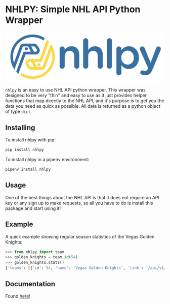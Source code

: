 # NHLPY: Simple NHL API Python Wrapper

![nhlpy logo](https://github.com/0xalexdelgado/nhlpy/blob/master/other/pictures/nhlpy.png)

`nhlpy` is an easy to use NHL API python wrapper. This wrapper was designed to be very "thin" and easy to use as it just provides helper functions that map directly to the NHL API, and it's purpose is to get you the data you need as quick as possible. All data is returned as a python object of type `dict`.

## Installing

To install nhlpy with pip:

```python
pip install nhlpy
```

To install nhlpy in a pipenv environment:

```python
pipenv install nhlpy
```

## Usage

One of the best things about the NHL API is that it does not require an API key or any sign up to make requests, so all you have to do is install this package and start using it!

## Example

A quick example showing regular season statistics of the Vegas Golden Knights:

```python
>>> from nhlpy import team
>>> golden_knights = team.id(54)
>>> golden_knights.stats()
{'teams': [{'id': 54, 'name': 'Vegas Golden Knights', 'link': '/api/v1/teams/54', 'venue': {'name': 'T-Mobile Arena', 'link': '/api/v1/venues/null', 'city': 'Las Vegas', 'timeZone': {'id': 'America/Los_Angeles', 'offset': -7, 'tz': 'PDT'}}, 'abbreviation': 'VGK', 'teamName': 'Golden Knights', 'locationName': 'Vegas', 'firstYearOfPlay': '2016', 'division': {'id': 15, 'name': 'Pacific', 'link': '/api/v1/divisions/15'}, 'conference': {'id': 5, 'name': 'Western', 'link': '/api/v1/conferences/5'}, 'franchise': {'franchiseId': 38, 'teamName': 'Golden Knights', 'link': '/api/v1/franchises/38'}, 'teamStats': [{'type': {'displayName': 'statsSingleSeason'}, 'splits': [{'stat': {'gamesPlayed': 82, 'wins': 51, 'losses': 24, 'ot': 7, 'pts': 109, 'ptPctg': '66.5', 'goalsPerGame': 3.268, 'goalsAgainstPerGame': 2.744, 'evGGARatio': 1.121, 'powerPlayPercentage': '21.4', 'powerPlayGoals': 53.0, 'powerPlayGoalsAgainst': 44.0, 'powerPlayOpportunities': 248.0, 'penaltyKillPercentage': '81.4', 'shotsPerGame': 32.7561, 'shotsAllowed': 30.7439, 'winScoreFirst': 0.829, 'winOppScoreFirst': 0.415, 'winLeadFirstPer': 0.75, 'winLeadSecondPer': 0.861, 'winOutshootOpp': 0.688, 'winOutshotByOpp': 0.517, 'faceOffsTaken': 4987.0, 'faceOffsWon': 2439.0, 'faceOffsLost': 2548.0, 'faceOffWinPercentage': '48.9', 'shootingPctg': 10.0, 'savePctg': 0.911}, 'team': {'id': 54, 'name': 'Vegas Golden Knights', 'link': '/api/v1/teams/54'}}, {'stat': {'wins': '4th', 'losses': '5th', 'ot': '24th', 'pts': '5th', 'ptPctg': '5th', 'goalsPerGame': '5th', 'goalsAgainstPerGame': '8th', 'evGGARatio': '9th', 'powerPlayPercentage': '11th', 'powerPlayGoals': '12th', 'powerPlayGoalsAgainst': '6th', 'powerPlayOpportunities': '15th', 'penaltyKillOpportunities': '13th', 'penaltyKillPercentage': '10th', 'shotsPerGame': '11th', 'shotsAllowed': '7th', 'winScoreFirst': '6th', 'winOppScoreFirst': '6th', 'winLeadFirstPer': '15th', 'winLeadSecondPer': '15th', 'winOutshootOpp': '1st', 'winOutshotByOpp': '1st', 'faceOffsTaken': '16th', 'faceOffsWon': '20th', 'faceOffsLost': '22nd', 'faceOffWinPercentage': '22nd', 'savePctRank': '12th', 'shootingPctRank': '8th'}, 'team': {'id': 54, 'name': 'Vegas Golden Knights', 'link': '/api/v1/teams/54'}}]}], 'shortName': 'Vegas', 'officialSiteUrl': 'http://www.vegasgoldenknights.com', 'franchiseId': 38, 'active': True}]}
```

## Documentation
Found [here!](https://github.com/0xalexdelgado/nhlpy/blob/master/docs/api_documentation.md)